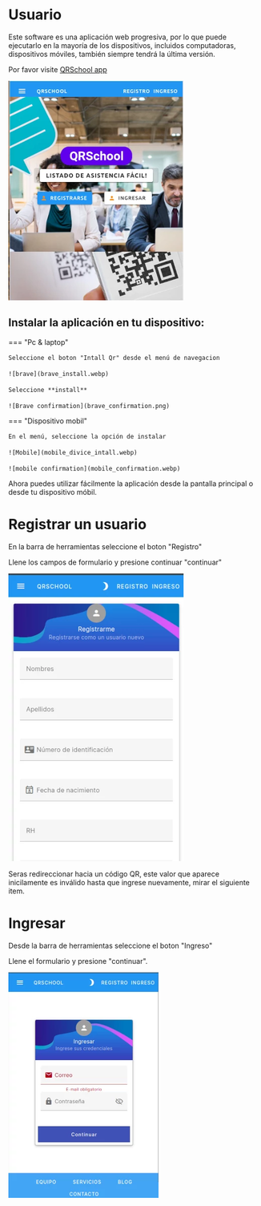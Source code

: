 # Usuario

Este software es una aplicación web progresiva, por lo que puede ejecutarlo en la mayoría de los dispositivos, incluidos computadoras, dispositivos móviles, también siempre tendrá la última versión.

Por favor visite [QRSchool app](https://qrschoolapp.gestionhseq.com)

![home](home.webp)

## Instalar la aplicación en tu dispositivo:


=== "Pc & laptop"

    Seleccione el boton "Intall Qr" desde el menú de navegacion

    ![brave](brave_install.webp)

    Seleccione **install**

    ![Brave confirmation](brave_confirmation.png)


=== "Dispositivo mobil"

    En el menú, seleccione la opción de instalar

    ![Mobile](mobile_divice_intall.webp)

    ![mobile confirmation](mobile_confirmation.webp)

Ahora puedes utilizar fácilmente la aplicación desde la pantalla principal o desde tu dispositivo móbil.

# Registrar un usuario

En la barra de herramientas seleccione el boton "Registro"

Llene los campos de formulario y presione continuar "continuar"

![Register](register_formulary.webp)

Seras redireccionar hacia un código QR, este valor que aparece inicilamente es inválido hasta que ingrese nuevamente,
mirar el siguiente item.

# Ingresar

Desde la barra de herramientas seleccione el boton "Ingreso"

Llene el formulario y presione "continuar".

![Login](login.webp)
